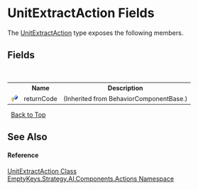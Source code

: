 # UnitExtractAction Fields
 

The <a href="T_EmptyKeys_Strategy_AI_Components_Actions_UnitExtractAction">UnitExtractAction</a> type exposes the following members.


## Fields
&nbsp;<table><tr><th></th><th>Name</th><th>Description</th></tr><tr><td>![Protected field](media/protfield.gif "Protected field")</td><td>returnCode</td><td> (Inherited from BehaviorComponentBase.)</td></tr></table>&nbsp;
<a href="#unitextractaction-fields">Back to Top</a>

## See Also


#### Reference
<a href="T_EmptyKeys_Strategy_AI_Components_Actions_UnitExtractAction">UnitExtractAction Class</a><br /><a href="N_EmptyKeys_Strategy_AI_Components_Actions">EmptyKeys.Strategy.AI.Components.Actions Namespace</a><br />